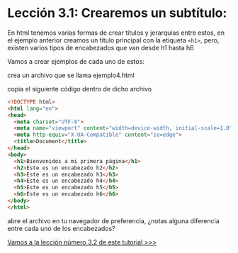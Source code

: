 # Lección 3.1: Crearemos un subtítulo:

En html tenemos varias formas de crear títulos y jerarquías entre estos, en el ejemplo anterior creamos un título principal con la etiqueta `<h1>`, pero, existen varios tipos de encabezados que van desde h1 hasta h6


Vamos a crear ejemplos de cada uno de estos:

crea un archivo que se llama ejemplo4.html

copia el siguiente código dentro de dicho archivo

```html
<!DOCTYPE html>
<html lang="en">
<head>
  <meta charset="UTF-8">
  <meta name="viewport" content="width=device-width, initial-scale=1.0">
  <meta http-equiv="X-UA-Compatible" content="ie=edge">
  <title>Document</title>
</head>
<body>
  <h1>Bienvenidos a mi primera página</h1>
  <h2>Este es un encabezado h2</h2>
  <h3>Este es un encabezado h3</h3>
  <h4>Este es un encabezado h4</h4>
  <h5>Este es un encabezado h5</h5>
  <h6>Este es un encabezado h6</h6>
</body>
</html>
```

abre el archivo en tu navegador de preferencia, ¿notas alguna diferencia entre cada uno de los encabezados?

[Vamos a la lección número 3.2 de este tutorial >>>](../03-2%20Etiquetas%20y%20mi%20primera%20página%20personal/Readme.md)